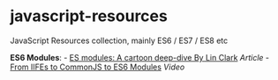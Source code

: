 # javascript-resources
JavaScript Resources collection, mainly ES6 / ES7 / ES8 etc


**ES6 Modules**:
    - [ES modules: A cartoon deep-dive By Lin Clark](https://hacks.mozilla.org/2018/03/es-modules-a-cartoon-deep-dive) _Article_
    - [From IIFEs to CommonJS to ES6 Modules](https://www.youtube.com/watch?v=qJWALEoGge4) _Video_
